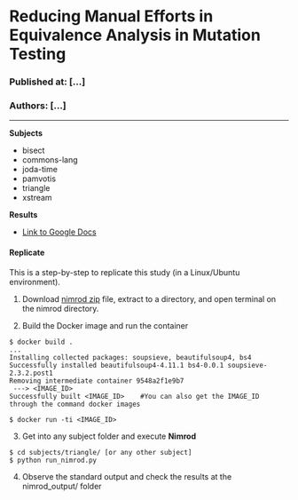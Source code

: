 # Reducing Manual Efforts in Equivalence Analysis in Mutation Testing
### Published at: [...] 
### Authors: [...]

***

**Subjects**
  * bisect
  * commons-lang
  * joda-time
  * pamvotis
  * triangle
  * xstream

**Results**
  * [Link to Google Docs](https://docs.google.com/spreadsheets/d/1bXLFWKJ4ksEt8nE6b97nfsRn2y3RcNzgSQ-a-thObik/edit?usp=sharing](https://docs.google.com/spreadsheets/d/1IZLhYTNJHt3C24UBGTq5kyja1EK9awq4BL3P2QiLFxU/edit?usp=sharing))
    
#### **Replicate**

This is a step-by-step to replicate this study (in a Linux/Ubuntu environment).
  1. Download [nimrod zip](https://drive.google.com/file/d/1czyPwj6XbhyytS1kzU0bYMYSFnIvsQ2F/view?usp=sharing) file, extract to a directory, and open terminal on the nimrod directory.

  2. Build the Docker image and run the container
  ```
  $ docker build .
  ...
  Installing collected packages: soupsieve, beautifulsoup4, bs4
  Successfully installed beautifulsoup4-4.11.1 bs4-0.0.1 soupsieve-2.3.2.post1
  Removing intermediate container 9548a2f1e9b7
   ---> <IMAGE_ID>
  Successfully built <IMAGE_ID>    #You can also get the IMAGE_ID through the command docker images

  $ docker run -ti <IMAGE_ID>
  ```
  3. Get into any subject folder and execute **Nimrod**
  ```
  $ cd subjects/triangle/ [or any other subject]
  $ python run_nimrod.py
  ```
  4. Observe the standard output and check the results at the nimrod_output/ folder 

